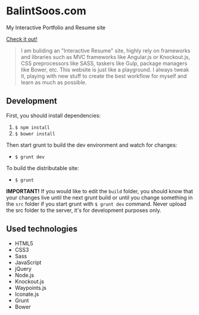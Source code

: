 # BalintSoos.com
My Interactive Portfolio and Resume site 

[Check it out!](http://balintsoos.com)

> I am buliding an "Interactive Resume" site, highly rely on frameworks and libraries such as MVC frameworks like Angular.js or Knockout.js, CSS preprocessors like SASS, taskers like Gulp, package managers like Bower, etc. This website is just like a playground. I always tweak it, playing with new stuff to create the best workflow for myself and learn as much as possible.
>

## Development
First, you should install dependencies:

1. `$ npm install`
2. `$ bower install`

Then start grunt to build the dev environment and watch for changes:
* `$ grunt dev`

To build the distributable site:
* `$ grunt`

**IMPORTANT!**
If you would like to edit the `build` folder, you should know that your changes live until the next grunt build 
or until you change something in the `src` folder if you start grunt with `$ grunt dev` command.
Never upload the src folder to the server, it's for development purposes only.

## Used technologies
* HTML5
* CSS3
* Sass
* JavaScript
* jQuery
* Node.js
* Knockout.js
* Waypoints.js
* Iconate.js
* Grunt
* Bower
